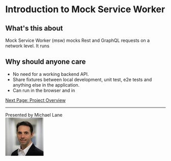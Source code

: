 # Introduction to Mock Service Worker

## What's this about

Mock Service Worker (msw) mocks Rest and GraphQL requests on a network level.  It runs

## Why should anyone care

- No need for a working backend API.
- Share fixtures between local development, unit test, e2e tests and anything else in the application.
- Can run in the browser and in 

[Next Page: Project Overview](project-overview.md)

---
Presented by Michael Lane  
![Michae Lane](ml.jpeg)  
